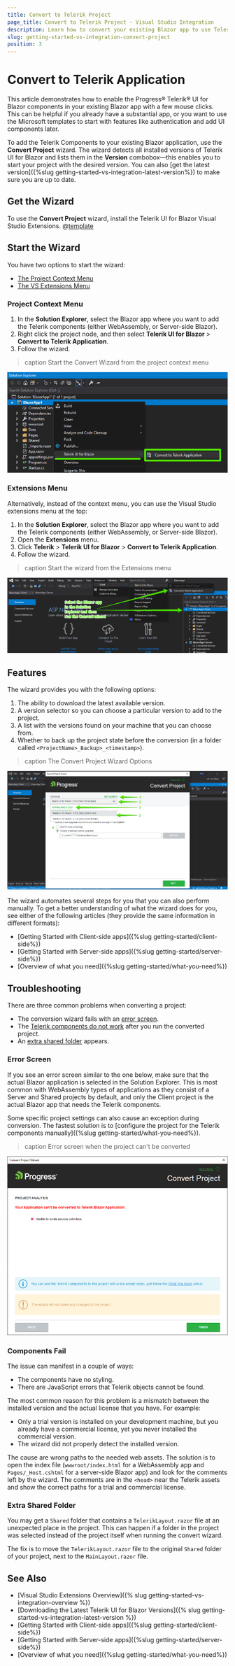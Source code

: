 ```yaml
---
title: Convert to Telerik Project
page_title: Convert to Telerik Project - Visual Studio Integration
description: Learn how to convert your existing Blazor app to use Telerik components in it with a few clicks through our Visual Studio Templates.
slug: getting-started-vs-integration-convert-project
position: 3
---
```


# Convert to Telerik Application

This article demonstrates how to enable the Progress&reg; Telerik&reg; UI for Blazor components in your existing Blazor app with a few mouse clicks. This can be helpful if you already have a substantial app, or you want to use the Microsoft templates to start with features like authentication and add UI components later.

To add the Telerik Components to your existing Blazor application, use the **Convert Project** wizard. The wizard detects all installed versions of Telerik UI for Blazor and lists them in the **Version** combobox&mdash;this enables you to start your project with the desired version. You can also [get the latest version]({%slug getting-started-vs-integration-latest-version%}) to make sure you are up to date.

## Get the Wizard

To use the **Convert Project** wizard, install the Telerik UI for Blazor Visual Studio Extensions. @[template](/_contentTemplates/common/general-info.md#vsx-download)



## Start the Wizard

You have two options to start the wizard:

* [The Project Context Menu](#project-context-menu)
* [The VS Extensions Menu](#extensions-menu)

### Project Context Menu

1. In the **Solution Explorer**, select the Blazor app where you want to add the Telerik components (either WebAssembly, or Server-side Blazor).
1. Right click the project node, and then select **Telerik UI for Blazor** > **Convert to Telerik Application**.
1. Follow the wizard.

>caption Start the Convert Wizard from the project context menu

![Start the Convert Project Wizard from the context menu](images/convert-wizard-from-context-menu.png)

### Extensions Menu

Alternatively, instead of the context menu, you can use the Visual Studio extensions menu at the top:

1. In the **Solution Explorer**, select the Blazor app where you want to add the Telerik components (either WebAssembly, or Server-side Blazor).
1. Open the **Extensions** menu.
1. Click **Telerik** > **Telerik UI for Blazor** > **Convert to Telerik Application**.
1. Follow the wizard.

>caption Start the wizard from the Extensions menu
    
![Start the Convert Project Wizard](images/vs-ext-convert-project-entry.png)

## Features

The wizard provides you with the following options:

1. The ability to download the latest available version.
1. A version selector so you can choose a particular version to add to the project.
1. A list with the versions found on your machine that you can choose from.
1. Whether to back up the project state before the conversion (in a folder called `<ProjectName>_Backup>_<timestamp>`).

>caption The Convert Project Wizard Options

![The Convert Project Wizard Options](images/convert-project-wizard-options.png)



The wizard automates several steps for you that you can also perform manually. To get a better understanding of what the wizard does for you, see either of the following articles (they provide the same information in different formats):

* [Getting Started with Client-side apps]({%slug getting-started/client-side%})
* [Getting Started with Server-side apps]({%slug getting-started/server-side%})
* [Overview of what you need]({%slug getting-started/what-you-need%})

## Troubleshooting

There are three common problems when converting a project:

* The conversion wizard fails with an [error screen](#error-screen).
* The [Telerik components do not work](#components-fail) after you run the converted project.
* An [extra shared folder](#extra-shared-folder) appears.

### Error Screen

If you see an error screen similar to the one below, make sure that the actual Blazor application is selected in the Solution Explorer. This is most common with WebAssembly types of applications as they consist of a Server and Shared projects by default, and only the Client project is the actual Blazor app that needs the Telerik components.

Some specific project settings can also cause an exception during conversion. The fastest solution is to [configure the project for the Telerik components manually]({%slug getting-started/what-you-need%}).

>caption Error screen when the project can't be converted

![The Convert Project Failed](images/convert-project-wizard-failed.png)


### Components Fail

The issue can manifest in a couple of ways:

* The components have no styling.
* There are JavaScript errors that Telerik objects cannot be found.

The most common reason for this problem is a mismatch between the installed version and the actual license that you have. For example:

* Only a trial version is installed on your development machine, but you already have a commercial license, yet you never installed the commercial version.
* The wizard did not properly detect the installed version.

The cause are wrong paths to the needed web assets. The solution is to open the index file (`wwwroot/index.html` for a WebAssembly app and `Pages/_Host.cshtml` for a server-side Blazor app) and look for the comments left by the wizard. The comments are in the `<head>` near the Telerik assets and show the correct paths for a trial and commercial license.


### Extra Shared Folder

You may get a `Shared` folder that contains a `TelerikLayout.razor` file at an unexpected place in the project. This can happen if a folder in the project was selected instead of the project itself when running the convert wizard.

The fix is to move the `TelerikLayout.razor` file to the original `Shared` folder of your project, next to the `MainLayout.razor` file.



## See Also

* [Visual Studio Extensions Overview]({% slug getting-started-vs-integration-overview %})
* [Downloading the Latest Telerik UI for Blazor Versions]({% slug getting-started-vs-integration-latest-version %})
* [Getting Started with Client-side apps]({%slug getting-started/client-side%})
* [Getting Started with Server-side apps]({%slug getting-started/server-side%})
* [Overview of what you need]({%slug getting-started/what-you-need%})

